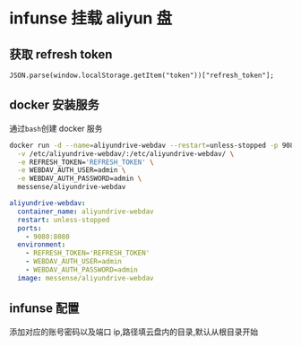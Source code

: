 # infunse 挂载 aliyun 盘

## 获取 refresh token

```
JSON.parse(window.localStorage.getItem("token"))["refresh_token"];
```

## docker 安装服务

通过`bash`创建 docker 服务

```bash
docker run -d --name=aliyundrive-webdav --restart=unless-stopped -p 9080:8080 \
  -v /etc/aliyundrive-webdav/:/etc/aliyundrive-webdav/ \
  -e REFRESH_TOKEN='REFRESH_TOKEN' \
  -e WEBDAV_AUTH_USER=admin \
  -e WEBDAV_AUTH_PASSWORD=admin \
  messense/aliyundrive-webdav
```

```yaml
aliyundrive-webdav:
  container_name: aliyundrive-webdav
  restart: unless-stopped
  ports:
    - 9080:8080
  environment:
    - REFRESH_TOKEN='REFRESH_TOKEN'
    - WEBDAV_AUTH_USER=admin
    - WEBDAV_AUTH_PASSWORD=admin
  image: messense/aliyundrive-webdav
```

## infunse 配置

添加对应的账号密码以及端口 ip,路径填云盘内的目录,默认从根目录开始
